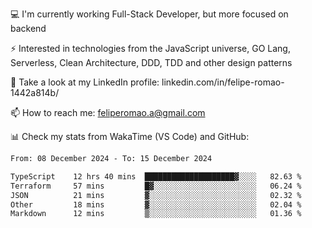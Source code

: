 💻 I'm currently working Full-Stack Developer, but more focused on backend

⚡ Interested in technologies from the JavaScript universe, GO Lang, Serverless, Clean Architecture, DDD, TDD and other design patterns

👥 Take a look at my LinkedIn profile: linkedin.com/in/felipe-romao-1442a814b/

📫 How to reach me: feliperomao.a@gmail.com

📊 Check my stats from WakaTime (VS Code) and GitHub:

<!--START_SECTION:waka-->

```txt
From: 08 December 2024 - To: 15 December 2024

TypeScript    12 hrs 40 mins  ████████████████████▓░░░░   82.63 %
Terraform     57 mins         █▓░░░░░░░░░░░░░░░░░░░░░░░   06.24 %
JSON          21 mins         ▓░░░░░░░░░░░░░░░░░░░░░░░░   02.32 %
Other         18 mins         ▓░░░░░░░░░░░░░░░░░░░░░░░░   02.04 %
Markdown      12 mins         ▒░░░░░░░░░░░░░░░░░░░░░░░░   01.36 %
```

<!--END_SECTION:waka-->
